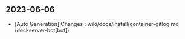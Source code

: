 
## 2023-06-06
 * [Auto Generation] Changes : wiki/docs/install/container-gitlog.md (dockserver-bot[bot])
